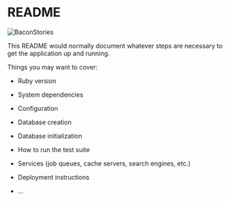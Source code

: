 # README


![BaconStories](https://media.giphy.com/media/KebQwdmFiuI3GyS5ZB/giphy.gif)


This README would normally document whatever steps are necessary to get the
application up and running.

Things you may want to cover:

* Ruby version

* System dependencies

* Configuration

* Database creation

* Database initialization

* How to run the test suite

* Services (job queues, cache servers, search engines, etc.)

* Deployment instructions

* ...
